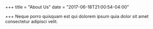 +++
title = "About Us"
date = "2017-06-18T21:00:54-04:00"

+++
Neque porro quisquam est qui dolorem
ipsum quia dolor sit amet consectetur
adipisci velit.
